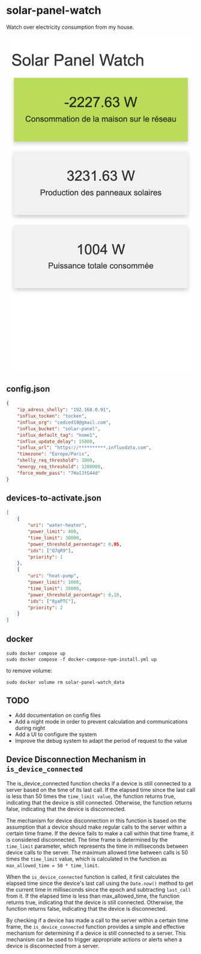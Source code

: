 # solar-panel-watch
Watch over electricity consumption from my house.

![Demo](demo.png)

## config.json

```json
{
    "ip_adress_shelly": "192.168.0.91",
    "influx_tocken": "tocken",
    "influx_org": "cedced19@gmail.com",
    "influx_bucket": "solar-panel",
    "influx_default_tag": "home1",
    "influx_update_delay": 15000,
    "influx_url": "https://**********.influxdata.com",
    "timezone": "Europe/Paris",
    "shelly_req_threshold": 3000,
    "energy_req_threshold": 1200000,
    "force_mode_pass": "7HaIJtG44d"
}
```

## devices-to-activate.json
```json
[
    {
        "uri": "water-heater",
        "power_limit": 400,
        "time_limit": 30000,
        "power_threshold_percentage": 0.05,
        "ids": ["Q7qR9"],
        "priority": 1
    },
    {
        "uri": "heat-pump",
        "power_limit": 1000,
        "time_limit": 35000,
        "power_threshold_percentage": 0.10,
        "ids": ["8yaPTC"],
        "priority": 2
    }
]
```

## docker

```
sudo docker compose up
sudo docker compose -f docker-compose-npm-install.yml up
```

to remove volume:
```
sudo docker volume rm solar-panel-watch_data
```

## TODO

* Add documentation on config files
* Add a night mode in order to prevent calculation and communications during night
* Add a UI to configure the system
* Improve the debug system to adapt the period of request to the value

## Device Disconnection Mechanism in `is_device_connected`

The is_device_connected function checks if a device is still connected to a server based on the time of its last call. If the elapsed time since the last call is less than 50 times the `time_limit value`, the function returns true, indicating that the device is still connected. Otherwise, the function returns false, indicating that the device is disconnected.

The mechanism for device disconnection in this function is based on the assumption that a device should make regular calls to the server within a certain time frame. If the device fails to make a call within that time frame, it is considered disconnected. The time frame is determined by the  `time_limit` parameter, which represents the time in milliseconds between device calls to the server. The maximum allowed time between calls is 50 times the `time_limit` value, which is calculated in the function as `max_allowed_time = 50 * time_limit`.

When the `is_device_connected` function is called, it first calculates the elapsed time since the device's last call using the `Date.now()` method to get the current time in milliseconds since the epoch and subtracting `last_call` from it. If the elapsed time is less than max_allowed_time, the function returns true, indicating that the device is still connected. Otherwise, the function returns false, indicating that the device is disconnected.

By checking if a device has made a call to the server within a certain time frame, the `is_device_connected` function provides a simple and effective mechanism for determining if a device is still connected to a server. This mechanism can be used to trigger appropriate actions or alerts when a device is disconnected from a server.
